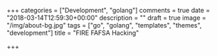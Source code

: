 +++
categories = ["Development", "golang"]
comments = true
date = "2018-03-14T12:59:30+00:00"
description = ""
draft = true
image = "/img/about-bg.jpg"
tags = ["go", "golang", "templates", "themes", "development"]
title = "FIRE FAFSA Hacking"

+++
